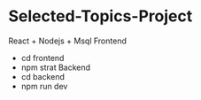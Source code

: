 # Selected-Topics-Project
React + Nodejs + Msql
Frontend
  - cd frontend
  - npm strat
Backend
  - cd backend
  - npm run dev
